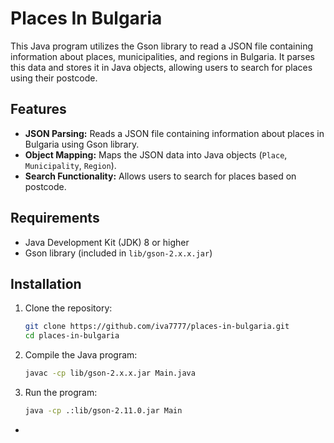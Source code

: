 # Places In Bulgaria

This Java program utilizes the Gson library to read a JSON file containing information about places, municipalities, and regions in Bulgaria. It parses this data and stores it in Java objects, allowing users to search for places using their postcode.

## Features

- **JSON Parsing:** Reads a JSON file containing information about places in Bulgaria using Gson library.
- **Object Mapping:** Maps the JSON data into Java objects (`Place`, `Municipality`, `Region`).
- **Search Functionality:** Allows users to search for places based on postcode.

## Requirements

- Java Development Kit (JDK) 8 or higher
- Gson library (included in `lib/gson-2.x.x.jar`)

## Installation

1. Clone the repository:

   ```bash
   git clone https://github.com/iva7777/places-in-bulgaria.git
   cd places-in-bulgaria
2. Compile the Java program:
    ```bash
   javac -cp lib/gson-2.x.x.jar Main.java

3. Run the program:
    ```bash
   java -cp .:lib/gson-2.11.0.jar Main
   
+

